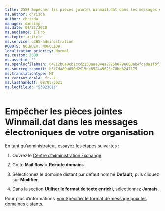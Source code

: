 ```yaml
---
title: 2589 Empêcher les pièces jointes Winmail.dat dans les messages électroniques de votre organisation
ms.author: chrisda
author: chrisda
manager: dansimp
ms.date: 04/21/2020
ms.audience: ITPro
ms.topic: article
ms.service: o365-administration
ROBOTS: NOINDEX, NOFOLLOW
localization_priority: Normal
ms.custom: 2589
ms.assetid: ''
ms.openlocfilehash: 64212b0a8cb1ccd2158aaa84ea2725b879e608ab4fcada1fbf1032e896be12c2
ms.sourcegitcommit: b5f7da89a650d2915dc652449623c78be6247175
ms.translationtype: MT
ms.contentlocale: fr-FR
ms.lasthandoff: 08/05/2021
ms.locfileid: "53923816"
---
```

# <a name="help-prevent-winmaildat-attachments-in-email-messages-from-your-organization"></a>Empêcher les pièces jointes Winmail.dat dans les messages électroniques de votre organisation

En tant qu’administrateur, essayez les étapes suivantes :

1. Ouvrez le [Centre d’administration Exchange](https://outlook.office365.com/ecp/).

2. Go to **Mail flow**  >  **Remote domains**.

3. Sélectionnez le domaine distant par défaut nommé **Default,** puis cliquez sur **Modifier**.

4. Dans la section **Utiliser le format de texte enrichi,** sélectionnez **Jamais**.

Pour plus d’informations, [voir Spécifier le format de message pour les domaines distants.](https://docs.microsoft.com/Exchange/mail-flow-best-practices/remote-domains/remote-domains#specifying-message-format)
